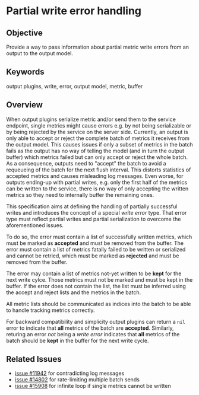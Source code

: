 # Partial write error handling

## Objective

Provide a way to pass information about partial metric write errors from an
output to the output model.

## Keywords

output plugins, write, error, output model, metric, buffer

## Overview

When output plugins serialize metric and/or send them to the service endpoint,
single metrics might cause errors e.g. by not being serializable or by being
rejected by the service on the server side.
Currently, an output is only able to accept or reject the complete batch of
metrics it receives from the output model. This causes issues if only a subset
of metrics in the batch fails as the output has no way of telling the model
(and in turn the output buffer) which metrics failed but can only accept or
reject the whole batch. As a consequence, outputs need to "accept" the batch
to avoid a requeueing of the batch for the next flush interval. This distorts
statistics of accepted metrics and causes misleading log messages.
Even worse, for outputs ending-up with partial writes, e.g. only the first half
of the metrics can be written to the service, there is no way of only accepting
the written metrics so they need to internally buffer the remaining ones.

This specification aims at defining the handling of partially successful writes
and introduces the concept of a special _write error_ type. That error type
must reflect partial writes and partial serialization to overcome the
aforementioned issues.

To do so, the error must contain a list of successfully
written metrics, which must be marked as __accepted__ and must be removed from
the buffer. The error must contain a list of metrics fatally failed to be
written or serialized and cannot be retried, which must be marked as
__rejected__ and must be removed from the buffer.

The error may contain a list of metrics not-yet written to be __kept__ for the
next write cylce. Those metrics must not be marked and must be kept in the
buffer. If the error does not contain the list, the list must be inferred using
the accept and reject lists and the metrics in the batch.

All metric lists should be communicated as indices into the batch to be able
to handle tracking metrics correctly.

For backward compatibility and simplicity output plugins can return a `nil`
error to indicate that __all__ metrics of the batch are __accepted__. Similarly,
returing an error _not_ being a _write error_ indicates that __all__ metrics of
the batch should be __kept__ in the buffer for the next write cycle.

## Related Issues

- [issue #11942](https://github.com/influxdata/telegraf/issues/11942) for
  contradicting log messages
- [issue #14802](https://github.com/influxdata/telegraf/issues/14802) for
  rate-limiting multiple batch sends
- [issue #15908](https://github.com/influxdata/telegraf/issues/15908) for
  infinite loop if single metrics cannot be written
